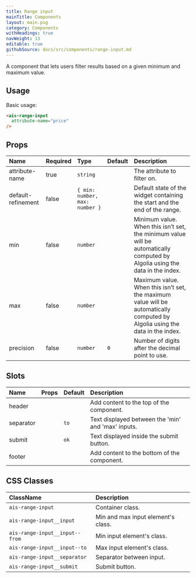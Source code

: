 ```yaml
---
title: Range input
mainTitle: Components
layout: main.pug
category: Components
withHeadings: true
navWeight: 13
editable: true
githubSource: docs/src/components/range-input.md
---
```


A component that lets users filter results based on a given minimum and maximum value.

## Usage

Basic usage:

```html
<ais-range-input
  attribute-name="price"
/>
```

## Props

| Name               | Required | Type                           | Default  | Description                                                                                                                  |
|:-------------------|:---------|:-------------------------------|:---------|:-----------------------------------------------------------------------------------------------------------------------------|
| attribute-name     | true     | `string`                       |          | The attribute to filter on.                                                                                                  |
| default-refinement | false    | `{ min: number, max: number }` |          | Default state of the widget containing the start and the end of the range.                                                   |
| min                | false    | `number`                       |          | Minimum value. When this isn’t set, the minimum value will be automatically computed by Algolia using the data in the index. |
| max                | false    | `number`                       |          | Maximum value. When this isn’t set, the maximum value will be automatically computed by Algolia using the data in the index. |
| precision          | false    | `number`                       | `0`      | Number of digits after the decimal point to use.                                                                                 |

## Slots

| Name      | Props | Default | Description                                        |
|:----------|:------|:--------|:---------------------------------------------------|
| header    |       |         | Add content to the top of the component.           |
| separator |       | `to`    | Text displayed between the 'min' and 'max' inputs. |
| submit    |       | `ok`    | Text displayed inside the submit button.           |
| footer    |       |         | Add content to the bottom of the component.        |

## CSS Classes

| ClassName                          | Description                                      |
|:-----------------------------------|:-------------------------------------------------|
| `ais-range-input`                  | Container class.                                 |
| `ais-range-input__input`           | Min and max input element's class.               |
| `ais-range-input__input--from`     | Min input element's class.                       |
| `ais-range-input__input--to`       | Max input element's class.                       |
| `ais-range-input__separator`       | Separator between input.                         |
| `ais-range-input__submit`          | Submit button.                                   |
